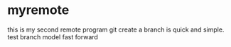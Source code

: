 myremote
========

this is my second remote program
git create a branch is quick and simple.
test branch model fast forward
